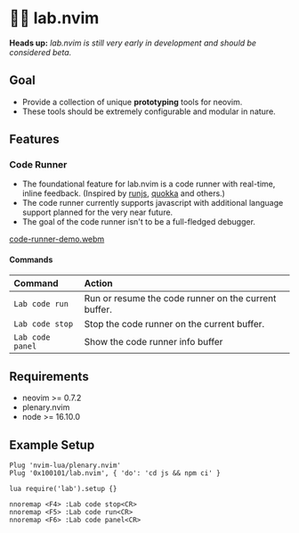 # 👩‍🔬 lab.nvim

**Heads up:** *lab.nvim is still very early in development and should be considered beta.*

## Goal
- Provide a collection of unique **prototyping** tools for neovim. 
- These tools should be extremely configurable and modular in nature.

## Features

### Code Runner
- The foundational feature for lab.nvim is a code runner with real-time, inline feedback. (Inspired by [runjs](https://runjs.app/), [quokka](https://quokkajs.com/) and others.)
- The code runner currently supports javascript with additional language support planned for the very near future.
- The goal of the code runner isn't to be a full-fledged debugger.

[code-runner-demo.webm](https://user-images.githubusercontent.com/106625318/178158478-09f4fc29-7dbe-4d34-a56c-64c9f4ecae54.webm)

#### Commands

| Command | Action |
:---------| :-------
| `Lab code run` | Run or resume the code runner on the current buffer. |
| `Lab code stop` | Stop the code runner on the current buffer. |
| `Lab code panel` | Show the code runner info buffer |

## Requirements
- neovim >= 0.7.2
- plenary.nvim
- node >= 16.10.0

## Example Setup

```
Plug 'nvim-lua/plenary.nvim'
Plug '0x100101/lab.nvim', { 'do': 'cd js && npm ci' }

lua require('lab').setup {}

nnoremap <F4> :Lab code stop<CR>
nnoremap <F5> :Lab code run<CR>
nnoremap <F6> :Lab code panel<CR>
```
